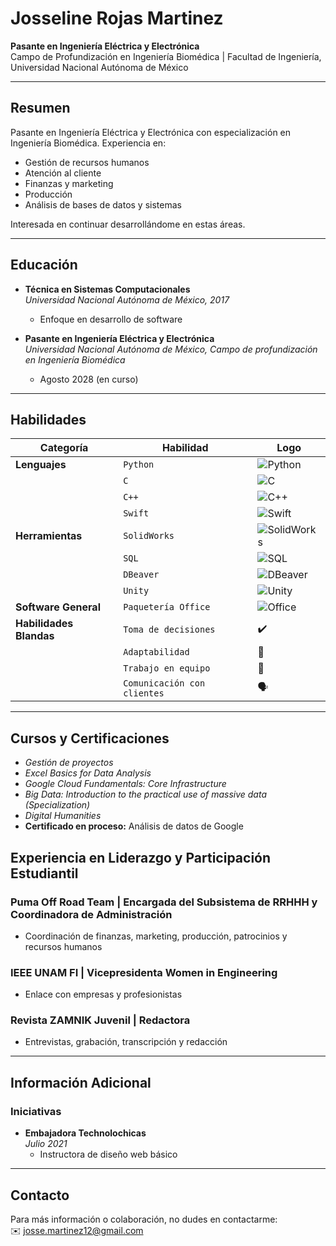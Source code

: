 # Josseline Rojas Martinez

**Pasante en Ingeniería Eléctrica y Electrónica**  
Campo de Profundización en Ingeniería Biomédica | Facultad de Ingeniería, Universidad Nacional Autónoma de México  


---

## Resumen

Pasante en Ingeniería Eléctrica y Electrónica con especialización en Ingeniería Biomédica. Experiencia en:  
- Gestión de recursos humanos  
- Atención al cliente  
- Finanzas y marketing  
- Producción  
- Análisis de bases de datos y sistemas  

Interesada en continuar desarrollándome en estas áreas.

---

## Educación

- **Técnica en Sistemas Computacionales**  
  *Universidad Nacional Autónoma de México, 2017*  
  - Enfoque en desarrollo de software  

- **Pasante en Ingeniería Eléctrica y Electrónica**  
  *Universidad Nacional Autónoma de México, Campo de profundización en Ingeniería Biomédica*  
  - Agosto 2028 (en curso)  

---

## Habilidades

| **Categoría**        | **Habilidad**                | **Logo**                                   |
|-----------------------|------------------------------|--------------------------------------------|
| **Lenguajes**         | `Python`                    | ![Python](https://cdn-icons-png.flaticon.com/512/5968/5968350.png) |
|                       | `C`                         | ![C](https://upload.wikimedia.org/wikipedia/commons/1/19/C_Logo.png) |
|                       | `C++`                       | ![C++](https://upload.wikimedia.org/wikipedia/commons/1/18/ISO_C%2B%2B_Logo.svg) |
|                       | `Swift`                     | ![Swift](https://upload.wikimedia.org/wikipedia/commons/9/9d/Swift_logo.svg) |
| **Herramientas**      | `SolidWorks`                | ![SolidWorks](https://upload.wikimedia.org/wikipedia/commons/2/2b/SolidWorks_Logo.svg) |
|                       | `SQL`                       | ![SQL](https://cdn-icons-png.flaticon.com/512/2772/2772128.png)     |
|                       | `DBeaver`                   | ![DBeaver](https://dbeaver.io/wp-content/uploads/2017/12/dbeaver-logo.png) |
|                       | `Unity`                     | ![Unity](https://upload.wikimedia.org/wikipedia/commons/1/19/Unity_Technologies_logo.svg) |
| **Software General**  | `Paquetería Office`         | ![Office](https://upload.wikimedia.org/wikipedia/commons/d/da/Microsoft_Office_logo_%282013-2019%29.png) |
| **Habilidades Blandas** | `Toma de decisiones`        | ✔️                                      |
|                       | `Adaptabilidad`             | 🔄                                      |
|                       | `Trabajo en equipo`         | 🤝                                      |
|                       | `Comunicación con clientes` | 🗣️                                     |

---

## Cursos y Certificaciones

- *Gestión de proyectos*  
- *Excel Basics for Data Analysis*  
- *Google Cloud Fundamentals: Core Infrastructure*  
- *Big Data: Introduction to the practical use of massive data (Specialization)*  
- *Digital Humanities*  
- **Certificado en proceso:** Análisis de datos de Google  

## Experiencia en Liderazgo y Participación Estudiantil

### Puma Off Road Team | **Encargada del Subsistema de RRHHH y Coordinadora de Administración**  
- Coordinación de finanzas, marketing, producción, patrocinios y recursos humanos  

### IEEE UNAM FI | **Vicepresidenta Women in Engineering**  
- Enlace con empresas y profesionistas  

### Revista ZAMNIK Juvenil | **Redactora**  
- Entrevistas, grabación, transcripción y redacción  

---

## Información Adicional

### Iniciativas  
- **Embajadora Technolochicas**  
  *Julio 2021*  
  - Instructora de diseño web básico  

---

## Contacto

Para más información o colaboración, no dudes en contactarme:  
✉️ josse.martinez12@gmail.com  
